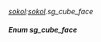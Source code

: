 _[sokol](../../modules/sokol/sokol-module.md):[sokol](../../modules/sokol/sokol-module.md).sg\_cube\_face_
##### Enum sg\_cube\_face
